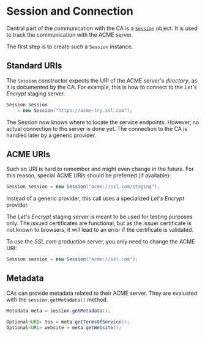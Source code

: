 # Session and Connection

Central part of the communication with the CA is a [`Session`](../acme4j-client/apidocs/org.shredzone.acme4j/org/shredzone/acme4j/Session.html) object. It is used to track the communication with the ACME server.

The first step is to create such a `Session` instance.

## Standard URIs

The `Session` constructor expects the URI of the ACME server's _directory_, as it is documented by the CA. For example, this is how to connect to the _Let's Encrypt_ staging server.

```java
Session session
    = new Session("https://acme-try.ssl.com");
```

The Session now knows where to locate the service endpoints. However, no actual connection to the server is done yet. The connection to the CA is handled later by a generic provider.

## ACME URIs

Such an URI is hard to remember and might even change in the future. For this reason, special ACME URIs should be preferred (if available):

```java
Session session = new Session("acme://ssl.com/staging");
```

Instead of a generic provider, this call uses a specialized _Let's Encrypt_ provider.

The _Let's Encrypt_ staging server is meant to be used for testing purposes only. The issued certificates are functional, but as the issuer certificate is not known to browsers, it will lead to an error if the certificate is validated.

To use the _SSL.com_ production server, you only need to change the ACME URI:

```java
Session session = new Session("acme://ssl.com");
```

## Metadata

CAs can provide metadata related to their ACME server. They are evaluated with the `session.getMetadata()` method.

```java
Metadata meta = session.getMetadata();

Optional<URI> tos = meta.getTermsOfService();
Optional<URL> website = meta.getWebsite();
```
